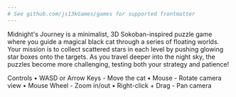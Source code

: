 ```yaml
---
# See github.com/js13kGames/games for supported frontmatter
---
```

Midnight's Journey is a minimalist, 3D Sokoban-inspired puzzle game where you guide a magical black cat through a series of floating worlds. Your mission is to collect scattered stars in each level by pushing glowing star boxes onto the targets. As you travel deeper into the night sky, the puzzles become more challenging, testing both your strategy and patience!

Controls
•	WASD or Arrow Keys - Move the cat
•	Mouse - Rotate camera view
•	Mouse Wheel - Zoom in/out
•	Right-click + Drag - Pan camera
